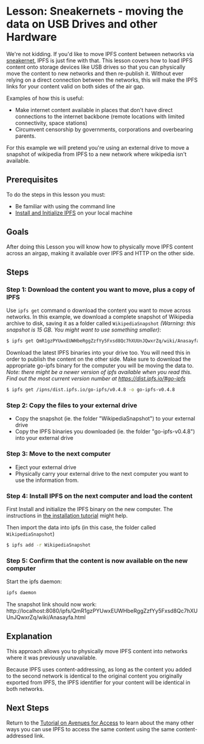 # Lesson: Sneakernets - moving the data on USB Drives and other Hardware

We're not kidding. If you'd like to move IPFS content between networks via [sneakernet](https://en.wikipedia.org/wiki/Sneakernet), IPFS is just fine with that. This lesson covers how to load IPFS content onto storage devices like USB drives so that you can physically move the content to new networks and then re-publish it.  Without ever relying on a direct connection between the networks, this will make the IPFS links for your content valid on both sides of the air gap.

Examples of how this is useful:
* Make internet content available in places that don't have direct connections to the internet backbone (remote locations with limited connectivity, space stations)
* Circumvent censorship by governments, corporations and overbearing parents.

For this example we will pretend you're using an external drive to move a snapshot of wikipedia from IPFS to a new network where wikipedia isn't available.

## Prerequisites
To do the steps in this lesson you must:
* Be familiar with using the command line
* [Install and Initialize IPFS](/install-ipfs/README.md) on your local machine

## Goals

After doing this Lesson you will know how to physically move IPFS content across an airgap, making it available over IPFS and HTTP on the other side.

## Steps

### Step 1: Download the content you want to move, plus a copy of IPFS

Use `ipfs get` command o download the content you want to move across networks. In this example, we download a complete snapshot of Wikipedia archive to disk, saving it as a folder called `WikipediaSnapshot` _(Warning: this snapshot is 15 GB. You might want to use something smaller)_:

```sh
$ ipfs get QmR1gzPYUwxEUWHbeRggZzfYy5Fxsd8Qc7hXUUnJQwxrZq/wiki/Anasayfa.html -o WikipediaSnapshot
```

Download the latest IPFS binaries into your drive too. You will need this in order to publish the content on the other side. Make sure to download the appropriate go-ipfs binary for the computer you will be moving the data to. *Note: there might be a newer version of ipfs available when you read this. Find out the most current version number at https://dist.ipfs.io/#go-ipfs*

```sh
$ ipfs get /ipns/dist.ipfs.io/go-ipfs/v0.4.8 -o go-ipfs-v0.4.8
```

### Step 2: Copy the files to your external drive

- Copy the snapshot (ie. the folder "WikipediaSnapshot") to your external drive
- Copy the IPFS binaries you downloaded (ie. the folder "go-ipfs-v0.4.8") into your external drive

### Step 3: Move to the next computer

- Eject your external drive
- Physically carry your external drive to the next computer you want to use the information from.

### Step 4: Install IPFS on the next computer and load the content

First Install and initialize the IPFS binary on the new computer. The instructions in [the installation tutorial](/install-ipfs/README.md) might help.

Then import the data into ipfs (in this case, the folder called `WikipediaSnapshot`)

```sh
$ ipfs add -r WikipediaSnapshot
```

### Step 5: Confirm that the content is now available on the new computer

Start the ipfs daemon:

```sh
ipfs daemon
```

The snapshot link should now work: http://localhost:8080/ipfs/QmR1gzPYUwxEUWHbeRggZzfYy5Fxsd8Qc7hXUUnJQwxrZq/wiki/Anasayfa.html

## Explanation

This approach allows you to physically move IPFS content into networks where it was previously unavailable.

Because IPFS uses content-addressing, as long as the content you added to the second network is identical to the original content you originally exported from IPFS, the IPFS identifier for your content will be identical in both networks. 

## Next Steps

Return to the [Tutorial on Avenues for Access](/avenues-for-access/) to learn about the many other ways you can use IPFS to access the same content using the same content-addressed link.
